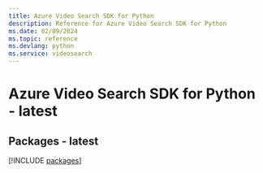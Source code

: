 ```yaml
---
title: Azure Video Search SDK for Python
description: Reference for Azure Video Search SDK for Python
ms.date: 02/09/2024
ms.topic: reference
ms.devlang: python
ms.service: videosearch
---
```

# Azure Video Search SDK for Python - latest
## Packages - latest
[!INCLUDE [packages](video-search-index.md)]
